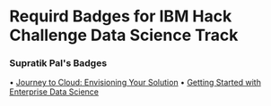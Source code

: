 # Requird Badges for IBM Hack Challenge Data Science Track

### Supratik Pal's Badges

• [Journey to Cloud: Envisioning Your Solution](https://www.credly.com/badges/e6d34410-a6e8-40d9-940b-ca10b3cb3816/public_url)
• [Getting Started with Enterprise Data Science](https://www.credly.com/badges/c0cbbe62-2cf9-4479-85ca-9c8abadd9ffc/public_url)

